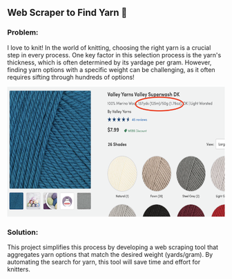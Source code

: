 ## Web Scraper to Find Yarn 🧶
### Problem:
I love to knit! In the world of knitting, choosing the right yarn is a crucial step in every process. 
One key factor in this selection process is the yarn's thickness, which is often determined by its yardage per gram. However, finding yarn options with a specific weight can be challenging, as it often requires sifting through hundreds of options!

<img src="weight_example.png" height= "300">

### Solution:
This project simplifies this process by developing a web scraping tool that aggregates yarn options that match the desired weight (yards/gram). 
By automating the search for yarn, this tool will save time and effort for knitters.
 

